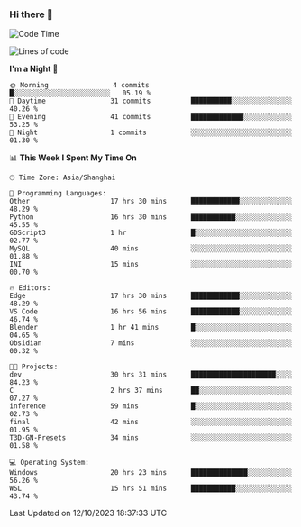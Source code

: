 ### Hi there 👋

<!--
**GwenKaplan/GwenKaplan** is a ✨ _special_ ✨ repository because its `README.md` (this file) appears on your GitHub profile.

Here are some ideas to get you started:

- 🔭 I’m currently working on ...
- 🌱 I’m currently learning ...
- 👯 I’m looking to collaborate on ...
- 🤔 I’m looking for help with ...
- 💬 Ask me about ...
- 📫 How to reach me: ...
- 😄 Pronouns: ...
- ⚡ Fun fact: ...
-->

<!--START_SECTION:waka-->
![Code Time](http://img.shields.io/badge/Code%20Time-674%20hrs%2025%20mins-blue)

![Lines of code](https://img.shields.io/badge/From%20Hello%20World%20I%27ve%20Written-113.1%20thousand%20lines%20of%20code-blue)

**I'm a Night 🦉** 

```text
🌞 Morning                4 commits           █░░░░░░░░░░░░░░░░░░░░░░░░   05.19 % 
🌆 Daytime                31 commits          ██████████░░░░░░░░░░░░░░░   40.26 % 
🌃 Evening                41 commits          █████████████░░░░░░░░░░░░   53.25 % 
🌙 Night                  1 commits           ░░░░░░░░░░░░░░░░░░░░░░░░░   01.30 % 
```


📊 **This Week I Spent My Time On** 

```text
🕑︎ Time Zone: Asia/Shanghai

💬 Programming Languages: 
Other                    17 hrs 30 mins      ████████████░░░░░░░░░░░░░   48.29 % 
Python                   16 hrs 30 mins      ███████████░░░░░░░░░░░░░░   45.55 % 
GDScript3                1 hr                █░░░░░░░░░░░░░░░░░░░░░░░░   02.77 % 
MySQL                    40 mins             ░░░░░░░░░░░░░░░░░░░░░░░░░   01.88 % 
INI                      15 mins             ░░░░░░░░░░░░░░░░░░░░░░░░░   00.70 % 

🔥 Editors: 
Edge                     17 hrs 30 mins      ████████████░░░░░░░░░░░░░   48.29 % 
VS Code                  16 hrs 56 mins      ████████████░░░░░░░░░░░░░   46.74 % 
Blender                  1 hr 41 mins        █░░░░░░░░░░░░░░░░░░░░░░░░   04.65 % 
Obsidian                 7 mins              ░░░░░░░░░░░░░░░░░░░░░░░░░   00.32 % 

🐱‍💻 Projects: 
dev                      30 hrs 31 mins      █████████████████████░░░░   84.23 % 
C                        2 hrs 37 mins       ██░░░░░░░░░░░░░░░░░░░░░░░   07.27 % 
inference                59 mins             █░░░░░░░░░░░░░░░░░░░░░░░░   02.73 % 
final                    42 mins             ░░░░░░░░░░░░░░░░░░░░░░░░░   01.95 % 
T3D-GN-Presets           34 mins             ░░░░░░░░░░░░░░░░░░░░░░░░░   01.58 % 

💻 Operating System: 
Windows                  20 hrs 23 mins      ██████████████░░░░░░░░░░░   56.26 % 
WSL                      15 hrs 51 mins      ███████████░░░░░░░░░░░░░░   43.74 % 
```


 Last Updated on 12/10/2023 18:37:33 UTC
<!--END_SECTION:waka-->
